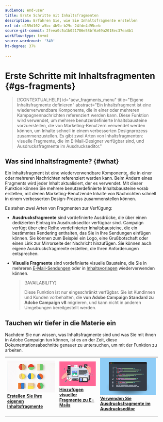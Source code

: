 ```yaml
---
audience: end-user
title: Erste Schritte mit Inhaltsfragmenten
description: Erfahren Sie, wie Sie Inhaltsfragmente erstellen
exl-id: d155d102-a5bc-4b9b-b29c-24fde4d95ceb
source-git-commit: 2feea0c5a1b021786e58bf6a69a2018ec37ea4b1
workflow-type: tm+mt
source-wordcount: '340'
ht-degree: 37%

---
```


# Erste Schritte mit Inhaltsfragmenten {#gs-fragments}

>[!CONTEXTUALHELP]
>id="acw_fragments_menu"
>title="Eigene Inhaltsfragmente definieren"
>abstract="Ein Inhaltsfragment ist eine wiederverwendbare Komponente, die in einer oder mehreren Kampagnennachrichten referenziert werden kann. Diese Funktion wird verwendet, um mehrere benutzerdefinierte Inhaltsbausteine vorzuerstellen, die von Marketing-Benutzern verwendet werden können, um Inhalte schnell in einem verbesserten Designprozess zusammenzustellen. Es gibt zwei Arten von Inhaltsfragmenten: visuelle Fragmente, die im E-Mail-Designer verfügbar sind, und Ausdrucksfragmente im Ausdruckseditor."

## Was sind Inhaltsfragmente? {#what}

Ein Inhaltsfragment ist eine wiederverwendbare Komponente, die in einer oder mehreren Nachrichten referenziert werden kann. Beim Ändern eines Fragments wird jeder Inhalt aktualisiert, der es verwendet. Mit dieser Funktion können Sie mehrere benutzerdefinierte Inhaltsbausteine vorab erstellen, mit denen Marketing-Benutzende Inhalte von Nachrichten schnell in einem verbesserten Design-Prozess zusammenstellen können.

Es stehen zwei Arten von Fragmenten zur Verfügung:

* **Ausdrucksfragmente** sind vordefinierte Ausdrücke, die über einen dedizierten Eintrag im Ausdruckseditor verfügbar sind. Campaign verfügt über eine Reihe vordefinierter Inhaltsbausteine, die ein bestimmtes Rendering enthalten, das Sie in Ihre Sendungen einfügen können. Sie können zum Beispiel ein Logo, eine Grußbotschaft oder einen Link zur Mirrorseite der Nachricht hinzufügen. Sie können auch eigene Ausdrucksfragmente erstellen, die Ihren Anforderungen entsprechen.

* **Visuelle Fragmente** sind vordefinierte visuelle Bausteine, die Sie in mehreren [E-Mail-Sendungen](../email/get-started-email-designer.md) oder in [Inhaltsvorlagen](../email/use-email-templates.md) wiederverwenden können.

  >[!AVAILABILITY]
  >
  >Diese Funktion ist nur eingeschränkt verfügbar. Sie ist Kundinnen und Kunden vorbehalten, die **von Adobe Campaign Standard zu Adobe Campaign v8** migrieren, und kann nicht in anderen Umgebungen bereitgestellt werden.

## Tauchen wir tiefer in die Materie ein

Nachdem Sie nun wissen, was Inhaltsfragmente sind und was Sie mit ihnen in Adobe Campaign tun können, ist es an der Zeit, diese Dokumentationsabschnitte genauer zu untersuchen, um mit der Funktion zu arbeiten.

<table style="table-layout:fixed"><tr style="border: 0;">
<td>
<a href="create-fragment.md">
<img alt="Erstellen eigener Ausdrucksfragmente" src="assets/do-not-localize/create-fragment.png">
</a>
<div>
<a href="create-fragment.md"><strong>Erstellen Sie Ihre eigenen Inhaltsfragmente</strong></a>
</div>
<p>
</td>
<td>
<a href="use-visual-fragments.md">
<img alt="Hinzufügen visueller Fragmente zu E-Mails" src="assets/do-not-localize/visual.png">
</a>
<div><a href="use-visual-fragments.md"><strong>Hinzufügen visueller Fragmente zu E-Mails</strong>
</div>
<p>
</td>
<td>
<a href="use-expression-fragments.md">
<img alt="Hinzufügen von Ausdrucksfragmenten zum Ausdruckseditor" src="assets/do-not-localize/expression.png">
</a>
<div>
<a href="use-expression-fragments.md"><strong>Verwenden Sie Ausdrucksfragmente im Ausdruckseditor</strong></a>
</div>
<p></td>
</tr></table>
